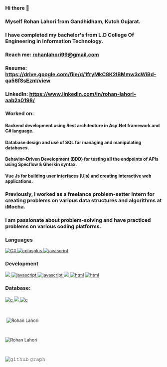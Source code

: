 ### Hi there 👋
### Myself Rohan Lahori from Gandhidham, Kutch Gujarat.
### I have completed my bachelor's from L.D College Of Engineering in Information Technology.


### Reach me: rohanlahori99@gmail.com
### Resume: https://drive.google.com/file/d/1fryMkC8K2IBMmw3cWiBd-qa56fSsEznI/view
### LinkedIn: https://www.linkedin.com/in/rohan-lahori-aab2a0198/   
### Worked on:
<h4><b>Backend development</b> using <b>Rest</b> architecture in <b>Asp.Net</b> framework and <b>C#</b> language.</h4>
<h4><b>Database design</b> and use of <b>SQL</b> for managing and manipulating databases.</h4>
<h4><b>Behavior-Driven Development (BDD)</b> for testing all the endpoints of APIs using <b>Specflow & Gherkin</b> syntax.</h4>
<h4><b>Vue Js</b> for building user interfaces (UIs) and creating interactive web applications.</h4>


### Previously, I worked as a freelance problem-setter Intern for creating problems on various data structures and algorithms at iMocha.

### I am passionate about problem-solving and have practiced problems on various coding platforms.



<!--
**rohanlahori/rohanlahori** is a ✨ _special_ ✨ repository because its `README.md` (this file) appears on your GitHub profile.

Here are some ideas to get you started:

- 🔭 I’m currently working on ...
- 🌱 I’m currently learning ...
- 👯 I’m looking to collaborate on ...
- 🤔 I’m looking for help with ...
- 💬 Ask me about ...
- 📫 How to reach me: ...
- 😄 Pronouns: ...
- ⚡ Fun fact: ...
-->

<h3 align="left">Languages</h3>
<p align="left"> 
  <a href="https://www.cprogramming.com/" target="_blank"><img src="https://img.shields.io/badge/c%23-%23239120.svg?style=for-the-badge&logo=c-sharp&logoColor=white" alt="C#" />
    <a href="https://www.w3schools.com/cpp/" target="_blank"> <img src="https://img.shields.io/badge/C%2B%2B-00599C?style=for-the-badge&logo=c%2B%2B&logoColor=white" alt="cplusplus" /> </a><a href="javascript" target="_blank"> <img src="https://img.shields.io/badge/JavaScript-323330?style=for-the-badge&logo=javascript&logoColor=F7DF1E" alt="javascript" /></a>
  
  <h3 align="left">Development</h3>
  <a href="" target="_blank"> <img src="https://img.shields.io/badge/.NET-5C2D91?style=for-the-badge&logo=.net&logoColor=white"> </a>
  <a href="javascript" target="_blank"> <img src="https://img.shields.io/badge/git-%23F05033.svg?style=for-the-badge&logo=git&logoColor=white" alt="javascript" /> </a>
    <a href="javascript" target="_blank"> <img src="https://img.shields.io/badge/Postman-FF6C37?style=for-the-badge&logo=postman&logoColor=white" alt="javascript" /> </a>
  <a href="html" target="_blank"> <img src="https://img.shields.io/badge/Node.js-43853D?style=for-the-badge&logo=node.js&logoColor=white"> <img src="https://img.shields.io/badge/express.js-%23404d59.svg?style=for-the-badge&logo=express&logoColor=%2361DAFB" alt="html" /></a>
    <a href="html" target="_blank"> <img src="https://img.shields.io/badge/Redux-593D88?style=for-the-badge&logo=redux&logoColor=white" alt="html" /> </a>
  
  <h3 align="left">Database:</h3>
  <a href="" target="_blank"> <img src="https://img.shields.io/badge/MongoDB-4EA94B?style=for-the-badge&logo=mongodb&logoColor=white" alt="c" />
    <a href="" target="_blank"> <img src="https://img.shields.io/badge/Microsoft%20SQL%20Server-CC2927?style=for-the-badge&logo=microsoft%20sql%20server&logoColor=white"/>
    </a>  <a href="" target="_blank"> <img src="https://img.shields.io/badge/MySQL-005C84?style=for-the-badge&logo=mysql&logoColor=white" alt="c" /> </a><br><br><br>
  
  <p>&nbsp;<img align="center" src="https://github-readme-stats.vercel.app/api?username=rohanlahori&show_icons=true&locale=en&theme=radical" alt="Rohan Lahori" /></p><br>


<p><img align="center" src="https://github-readme-streak-stats.herokuapp.com/?user=rohanlahori&theme=radical" alt="Rohan Lahori" /></p>

  
  <br/>

![𝚐𝚒𝚝𝚑𝚞𝚋 𝚐𝚛𝚊𝚙𝚑](https://activity-graph.herokuapp.com/graph?username=rohanlahori&theme=react-dark&hide_border=true&area=true)

<br/>

